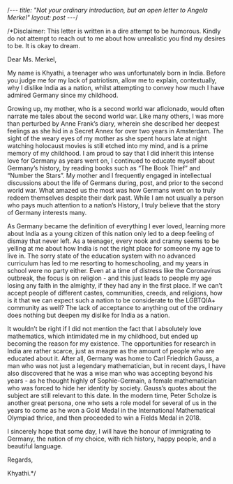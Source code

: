 /*---
title: "Not your ordinary introduction, but an open letter to Angela Merkel"
layout: post
---*/

/*Disclaimer: This letter is written in a dire attempt to be humorous. Kindly do not attempt to reach out to me about how unrealistic you find my desires to be. It is okay to dream.

Dear Ms. Merkel,

My name is Khyathi, a teenager who was unfortunately born in India. Before you judge me for my lack of patriotism, allow me to explain, contextually, why I dislike India as a nation, whilst attempting to convey how much I have admired Germany since my childhood. 

Growing up, my mother, who is a second world war aficionado, would often narrate me tales about the second world war. Like many others, I was more than perturbed by Anne Frank’s diary, wherein she described her deepest feelings as she hid in a Secret Annex for over two years in Amsterdam. The sight of the weary eyes of my mother as she spent hours late at night watching holocaust movies is still etched into my mind, and is a prime memory of my childhood. I am proud to say that I did inherit this intense love for Germany as years went on, I continued to educate myself about Germany’s history, by reading books such as “The Book Thief” and “Number the Stars”. My mother and I frequently engaged in intellectual discussions about the life of Germans during, post, and prior to the second world war. What amazed us the most was how Germans went on to truly redeem themselves despite their dark past. While I am not usually a person who pays much attention to a nation’s History, I truly believe that the story of Germany interests many. 



As Germany became the definition of everything I ever loved, learning more about India as a young citizen of this nation only led to a deep feeling of dismay that never left. As a teenager, every nook and cranny seems to be yelling at me about how India is not the right place for someone my age to live in. The sorry state of the education system with no advanced curriculum has led to me resorting to homeschooling, and my years in school were no party either. Even at a time of distress like the Coronavirus outbreak, the focus is on religion - and this just leads to people my age losing any faith in the almighty, if they had any in the first place. If we can’t accept people of different castes, communities, creeds, and religions, how is it that we can expect such a nation to be considerate to the LGBTQIA+ community as well? The lack of acceptance to anything out of the ordinary does nothing but deepen my dislike for India as a nation.

It wouldn’t be right if I did not mention the fact that I absolutely love mathematics, which intimidated me in my childhood, but ended up becoming the reason for my existence. The opportunities for research in India are rather scarce, just as meagre as the amount of people who are educated about it. After all, Germany was home to Carl Friedrich Gauss, a man who was not just a legendary mathematician, but in recent days, I have also discovered that he was a wise man who was accepting beyond his years - as he thought highly of Sophie-Germain, a female mathematician who was forced to hide her identity by society. Gauss’s quotes about the subject are still relevant to this date. In the modern time, Peter Scholze is another great persona, one who sets a role model for several of us in the years to come as he won a Gold Medal in the International Mathematical Olympiad thrice, and then proceeded to win a Fields Medal in 2018. 

I sincerely hope that some day, I will have the honour of immigrating to Germany, the nation of my choice, with rich history, happy people, and a beautiful language.

Regards,

Khyathi.*/




